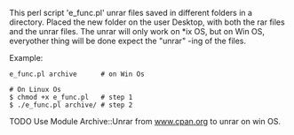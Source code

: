 This perl script 'e_func.pl' unrar files saved in different folders in a directory. Placed the new folder on the user Desktop, with both the rar files and the unrar files. The unrar will only work on *ix OS, but on Win OS, everyother thing will be done expect the "unrar" -ing of the files.

Example:

    e_func.pl archive      # on Win Os
    
    # On Linux Os
    $ chmod +x e_func.pl   # step 1
    $ ./e_func.pl archive/ # step 2

TODO
Use Module Archive::Unrar from www.cpan.org to unrar on win OS.
